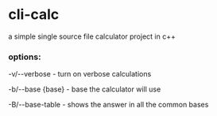 # cli-calc

a simple single source file calculator project in c++

### options:

-v/--verbose - turn on verbose calculations

-b/--base {base} - base the calculator will use

-B/--base-table - shows the answer in all the common bases
